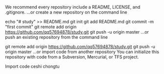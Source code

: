 We recommend every repository include a README, LICENSE, and .gitignore.
…or create a new repository on the command line

echo "# study" >> README.md
git init
git add README.md
git commit -m "first commit"
git remote add origin https://github.com/qq57694878/study.git
git push -u origin master
…or push an existing repository from the command line

git remote add origin https://github.com/qq57694878/study.git
git push -u origin master
…or import code from another repository
You can initialize this repository with code from a Subversion, Mercurial, or TFS project.

Import code
ceshi chongtu
